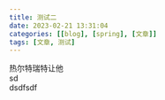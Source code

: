 ```yaml
---
title: 测试二
date: 2023-02-21 13:31:04
categories: [[blog], [spring], [文章]]
tags: [文章, 测试]
---
```

热尔特瑞特让他<br/>sd <br/>dsdfsdf
